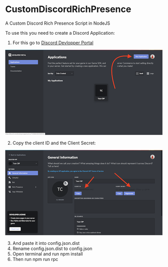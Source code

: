# CustomDiscordRichPresence
A Custom Discord Rich Presence Script in NodeJS

To use this you need to create a Discord Application:

1. For this go to [Discord Devlopper Portal](https://discord.com/developers/applications/)

![Image 1](https://github.com/MrNossiom/CustomDiscordRichPresence/blob/master/imgs/1.png)
	
2. Copy the client ID and the Client Secret:

![Image 2](https://github.com/MrNossiom/CustomDiscordRichPresence/blob/master/imgs/2.png)

3. And paste it into config.json.dist
4. Rename config.json.dist to config.json
5. Open terminal and run npm install
6. Then run npm run rpc